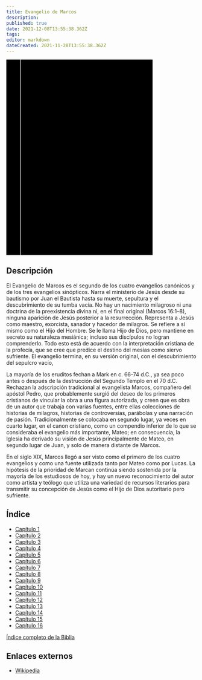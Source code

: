 ```yaml
---
title: Evangelio de Marcos
description: 
published: true
date: 2021-12-08T13:55:38.362Z
tags: 
editor: markdown
dateCreated: 2021-11-28T13:55:38.362Z
---
```


<div class="urantiapedia-book-front urantiapedia-book-bible">
<svg xmlns="http://www.w3.org/2000/svg"
	width="102.6mm" height="136.8mm"
	viewBox="0 0 102.6 136.8" version="1.1">
	<g transform="translate(-7,-5)">
		<rect width="9.6" height="136.8" x="7" y="5" />
		<rect width="96.9" height="136.8" x="17" y="5" />
		<text style="font-size:5px" x="61" y="22">LA BIBLIA</text>
		<text style="font-size:4px" x="61" y="125">Biblia Reina Valera, 1960</text>
		<text style="font-size:9px" x="61" y="60">Evangelio de Marcos</text>
	</g>
</svg>
</div>

## Descripción


El Evangelio de Marcos es el segundo de los cuatro evangelios canónicos y de los tres evangelios sinópticos. Narra el ministerio de Jesús desde su bautismo por Juan el Bautista hasta su muerte, sepultura y el descubrimiento de su tumba vacía. No hay un nacimiento milagroso ni una doctrina de la preexistencia divina ni, en el final original (Marcos 16:1–8), ninguna aparición de Jesús posterior a la resurrección. Representa a Jesús como maestro, exorcista, sanador y hacedor de milagros. Se refiere a sí mismo como el Hijo del Hombre. Se le llama Hijo de Dios, pero mantiene en secreto su naturaleza mesiánica; incluso sus discípulos no logran comprenderlo. Todo esto está de acuerdo con la interpretación cristiana de la profecía, que se cree que predice el destino del mesías como siervo sufriente. El evangelio termina, en su versión original, con el descubrimiento del sepulcro vacío,

La mayoría de los eruditos fechan a Mark en c. 66-74 d.C., ya sea poco antes o después de la destrucción del Segundo Templo en el 70 d.C. Rechazan la adscripción tradicional al evangelista Marcos, compañero del apóstol Pedro, que probablemente surgió del deseo de los primeros cristianos de vincular la obra a una figura autorizada, y creen que es obra de un autor que trabaja con varias fuentes, entre ellas colecciones de historias de milagros, historias de controversias, parábolas y una narración de pasión. Tradicionalmente se colocaba en segundo lugar, ya veces en cuarto lugar, en el canon cristiano, como un compendio inferior de lo que se consideraba el evangelio más importante, Mateo; en consecuencia, la Iglesia ha derivado su visión de Jesús principalmente de Mateo, en segundo lugar de Juan, y solo de manera distante de Marcos.

En el siglo XIX, Marcos llegó a ser visto como el primero de los cuatro evangelios y como una fuente utilizada tanto por Mateo como por Lucas. La hipótesis de la prioridad de Marcan continúa siendo sostenida por la mayoría de los estudiosos de hoy, y hay un nuevo reconocimiento del autor como artista y teólogo que utiliza una variedad de recursos literarios para transmitir su concepción de Jesús como el Hijo de Dios autoritario pero sufriente.

## Índice

- [Capítulo 1](/es/Bible/Mark/1)
- [Capítulo 2](/es/Bible/Mark/2)
- [Capítulo 3](/es/Bible/Mark/3)
- [Capítulo 4](/es/Bible/Mark/4)
- [Capítulo 5](/es/Bible/Mark/5)
- [Capítulo 6](/es/Bible/Mark/6)
- [Capítulo 7](/es/Bible/Mark/7)
- [Capítulo 8](/es/Bible/Mark/8)
- [Capítulo 9](/es/Bible/Mark/9)
- [Capítulo 10](/es/Bible/Mark/10)
- [Capítulo 11](/es/Bible/Mark/11)
- [Capítulo 12](/es/Bible/Mark/12)
- [Capítulo 13](/es/Bible/Mark/13)
- [Capítulo 14](/es/Bible/Mark/14)
- [Capítulo 15](/es/Bible/Mark/15)
- [Capítulo 16](/es/Bible/Mark/16)



[Índice completo de la Biblia](/es/index/bible)


## Enlaces externos

- [Wikipedia](https://en.wikipedia.org/wiki/Gospel_of_Mark)